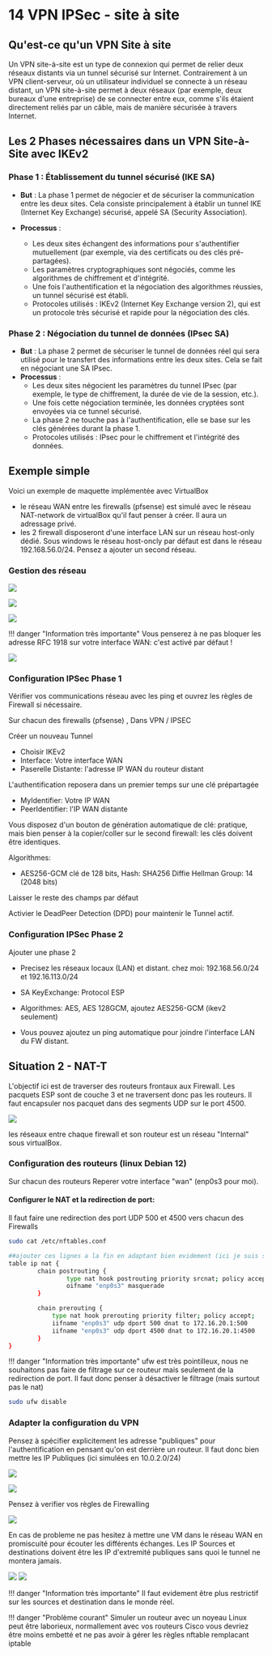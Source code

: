 # 14 VPN IPSec - site à site

## Qu'est-ce qu'un VPN Site à site

Un VPN site-à-site est un type de connexion qui permet de relier deux réseaux distants via un tunnel sécurisé sur Internet. Contrairement à un VPN client-serveur, où un utilisateur individuel se connecte à un réseau distant, un VPN site-à-site permet à deux réseaux (par exemple, deux bureaux d'une entreprise) de se connecter entre eux, comme s'ils étaient directement reliés par un câble, mais de manière sécurisée à travers Internet.

## Les 2 Phases nécessaires dans un VPN Site-à-Site avec IKEv2

### Phase 1 : Établissement du tunnel sécurisé (IKE SA)

-  **But** : La phase 1 permet de négocier et de sécuriser la communication entre les deux sites. Cela consiste principalement à établir un tunnel IKE (Internet Key Exchange) sécurisé, appelé SA (Security Association).

-  **Processus** :
   -   Les deux sites échangent des informations pour s'authentifier mutuellement (par exemple, via des certificats ou des clés pré-partagées).
    -   Les paramètres cryptographiques sont négociés, comme les algorithmes de chiffrement et d'intégrité.
    -   Une fois l'authentification et la négociation des algorithmes réussies, un tunnel sécurisé est établi.
    -   Protocoles utilisés : IKEv2 (Internet Key Exchange version 2), qui est un protocole très sécurisé et rapide pour la négociation des clés.

### Phase 2 : Négociation du tunnel de données (IPsec SA)

-   **But** : La phase 2 permet de sécuriser le tunnel de données réel qui sera utilisé pour le transfert des informations entre les deux sites. Cela se fait en négociant une SA IPsec.
-    **Processus** :
        -   Les deux sites négocient les paramètres du tunnel IPsec (par exemple, le type de chiffrement, la durée de vie de la session, etc.).
        -    Une fois cette négociation terminée, les données cryptées sont envoyées via ce tunnel sécurisé.
        -    La phase 2 ne touche pas à l'authentification, elle se base sur les clés générées durant la phase 1.
        -    Protocoles utilisés : IPsec pour le chiffrement et l'intégrité des données.

## Exemple simple

Voici un exemple de maquette implémentée avec VirtualBox

-   le réseau WAN entre les firewalls (pfsense) est simulé avec le réseau NAT-network de virtualBox qu'il faut penser à créer. Il aura un adressage privé.
-   les 2 firewall disposeront d'une interface LAN sur un réseau host-only dédié. Sous windows le réseau host-oncly par défaut est dans le réseau 192.168.56.0/24. Pensez a ajouter un second réseau.

### Gestion des réseau

![](../medias/cours/ipsec/gestion-reseau.png)

![](../medias/cours/ipsec/nat-network.png)

![](../medias/cours/ipsec/host-only.png)


!!! danger "Information très importante"
    Vous penserez à ne pas bloquer les adresse RFC 1918 sur votre interface WAN: c'est activé par défaut !

![](../medias/cours/ipsec/schema1.png)

### Configuration IPSec Phase 1

Vérifier vos communications réseau avec les ping et ouvrez les règles de Firewall si nécessaire.

Sur chacun des firewalls (pfsense) , Dans VPN / IPSEC

Créer un nouveau Tunnel

-  Choisir IKEv2
-  Interface: Votre interface WAN
-  Paserelle Distante: l'adresse IP WAN du routeur distant

L'authentification reposera dans un premier temps sur une clé prépartagée

-  MyIdentifier: Votre IP WAN
-  PeerIdentifier: l'IP WAN distante

Vous disposez d'un bouton de génération automatique de clé: pratique, mais bien penser à la copier/coller sur le second firewall: les clés doivent être identiques.

Algorithmes:
-   AES256-GCM   clé de 128 bits, Hash: SHA256 Diffie Hellman Group: 14 (2048 bits)

Laisser le reste des champs par défaut

Activier le DeadPeer Detection (DPD) pour maintenir le Tunnel actif.

### Configuration IPSec Phase 2

Ajouter une phase 2

-   Precisez les réseaux locaux (LAN) et distant.
chez moi: 192.168.56.0/24 et 192.16.113.0/24 

-   SA KeyExchange: Protocol ESP
-   Algorithmes: AES, AES 128GCM, ajoutez AES256-GCM (ikev2 seulement)
-   Vous pouvez ajoutez un ping automatique pour joindre l'interface LAN du FW distant.

## Situation 2 - NAT-T

L'objectif ici est de traverser des routeurs frontaux aux Firewall.
Les pacquets ESP sont de couche 3 et ne traversent donc pas les routeurs.
Il faut encapsuler nos pacquet dans des segments UDP sur le port 4500.

![](../medias/cours/ipsec/schema2.png)

les réseaux entre chaque firewall et son routeur est un réseau "Internal" sous virtualBox.

### Configuration des routeurs (linux Debian 12)

Sur chacun des routeurs
Reperer votre interface "wan" (enp0s3 pour moi).

#### Configurer le NAT et la redirection de port:

Il faut faire une redirection des port UDP 500 et 4500 vers chacun des Firewalls

````bash
sudo cat /etc/nftables.conf

##ajouter ces lignes a la fin en adaptant bien evidement (ici je suis sur le routeur B)
table ip nat {
        chain postrouting {
                type nat hook postrouting priority srcnat; policy accept;
                oifname "enp0s3" masquerade
        }

        chain prerouting {
            type nat hook prerouting priority filter; policy accept;
            iifname "enp0s3" udp dport 500 dnat to 172.16.20.1:500
            iifname "enp0s3" udp dport 4500 dnat to 172.16.20.1:4500
        }
}
````

!!! danger "Information très importante"
    ufw est très pointilleux, nous ne souhaitons pas faire de filtrage sur ce routeur mais seulement de la redirection de port. Il faut donc penser à désactiver le filtrage (mais surtout pas le nat)

````bash
sudo ufw disable
````

### Adapter la configuration du VPN

Pensez à spécifier explicitement les adresse "publiques" pour l'authentification en pensant qu'on est derrière un routeur. Il faut donc bien mettre les IP Publiques (ici simulées en 10.0.2.0/24)

![](../medias/cours/ipsec/Nat-T.png)

![](../medias/cours/ipsec/ipsec-status.png)

Pensez à verifier vos règles de Firewalling

![](../medias/cours/ipsec/Firewall.png)

En cas de probleme ne pas hesitez à mettre une VM dans le réseau WAN en promiscuité pour écouter les différents échanges. Les IP Sources et destinations doivent être les IP d'extremité publiques sans quoi le tunnel ne montera jamais.

![](../medias/cours/ipsec/wiresharck-filtre.png)
![](../medias/cours/ipsec/wiresharck.png)



!!! danger "Information très importante"
    Il faut evidement être plus restrictif sur les sources et destination dans le monde réel.

!!! danger "Problème courant"
    Simuler un routeur avec un noyeau Linux peut être laborieux, normallement avec vos routeurs Cisco vous devriez être moins embetté et ne pas avoir à gérer les règles nftable remplacant iptable

